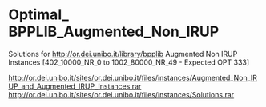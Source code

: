 # Optimal_ BPPLIB_Augmented_Non_IRUP
Solutions for http://or.dei.unibo.it/library/bpplib Augmented Non IRUP Instances [402_10000_NR_0 to 1002_80000_NR_49 - Expected OPT 333]

http://or.dei.unibo.it/sites/or.dei.unibo.it/files/instances/Augmented_Non_IRUP_and_Augmented_IRUP_Instances.rar
http://or.dei.unibo.it/sites/or.dei.unibo.it/files/instances/Solutions.rar
